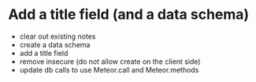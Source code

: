 # Add a title field (and a data schema)
- clear out existing notes
- create a data schema
- add a title field
- remove insecure (do not allow create on the client side)
- update db calls to use Meteor.call and Meteor.methods


